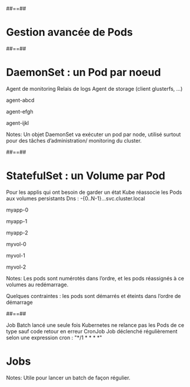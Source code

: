
##==##
<!-- .slide:-->

# Gestion avancée de Pods


##==##
<!-- .slide:-->

# DaemonSet : un Pod par noeud


Agent de monitoring
Relais de logs
Agent de storage (client glusterfs, …)


agent-abcd


agent-efgh


agent-ijkl


Notes:
Un objet DaemonSet va exécuter un pod par node, utilisé surtout pour des tâches d’administration/ monitoring du cluster.



##==##
<!-- .slide:-->

# StatefulSet : un Volume par Pod


Pour les applis qui ont besoin de garder un état
Kube réassocie les Pods aux volumes persistants
Dns : <name>-{0..N-1}.<service>.<ns>.svc.cluster.local


myapp-0


myapp-1


myapp-2


myvol-0


myvol-1


myvol-2


Notes:
Les pods sont numérotés dans l’ordre, et les pods réassignés à ce volumes au redémarrage.

Quelques contraintes : les pods sont démarrés et éteints dans l’ordre de démarrage



##==##
<!-- .slide:-->

Job
Batch lancé une seule fois
Kubernetes ne relance pas les Pods de ce type sauf code retour en erreur
CronJob 
Job déclenché régulièrement selon une expression cron : "*/1 * * * *"


# Jobs


Notes:
Utile pour lancer un batch de façon régulier. 


